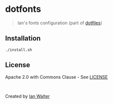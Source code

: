 # dotfonts
> Ian's fonts configuration (part of [dotfiles][dotfilesUrl])

## Installation

```console
./install.sh
```

## License

Apache 2.0 with Commons Clause - See [LICENSE][licenseUrl]

&nbsp;

Created by [Ian Walter](https://iankwalter.com)

[ptUrl]: https://github.com/elementary/terminal
[dotfilesUrl]: https://github.com/ianwalter/dotfiles
[licenseUrl]: https://github.com/ianwalter/dotfonts/blob/master/LICENSE
